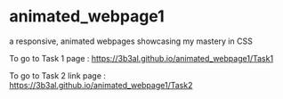 # animated_webpage1
a responsive, animated webpages showcasing my mastery in CSS

To go to Task 1 page :
https://3b3al.github.io/animated_webpage1/Task1

To go to Task 2 link page :
https://3b3al.github.io/animated_webpage1/Task2

